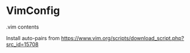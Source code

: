 # VimConfig
.vim contents


Install auto-pairs from https://www.vim.org/scripts/download_script.php?src_id=15708

